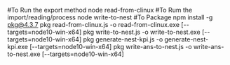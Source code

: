 #To Run the export method
node read-from-clinux <client number>
#To Rum the import/reading/process
node write-to-nest
#To Package
npm install -g pkg@4.3.7
pkg  read-from-clinux.js -o read-from-clinux.exe [--targets=node10-win-x64]
pkg  write-to-nest.js -o write-to-nest.exe [--targets=node10-win-x64]
pkg  generate-nest-kpi.js -o generate-nest-kpi.exe [--targets=node10-win-x64]
pkg  write-ans-to-nest.js -o write-ans-to-nest.exe [--targets=node10-win-x64]